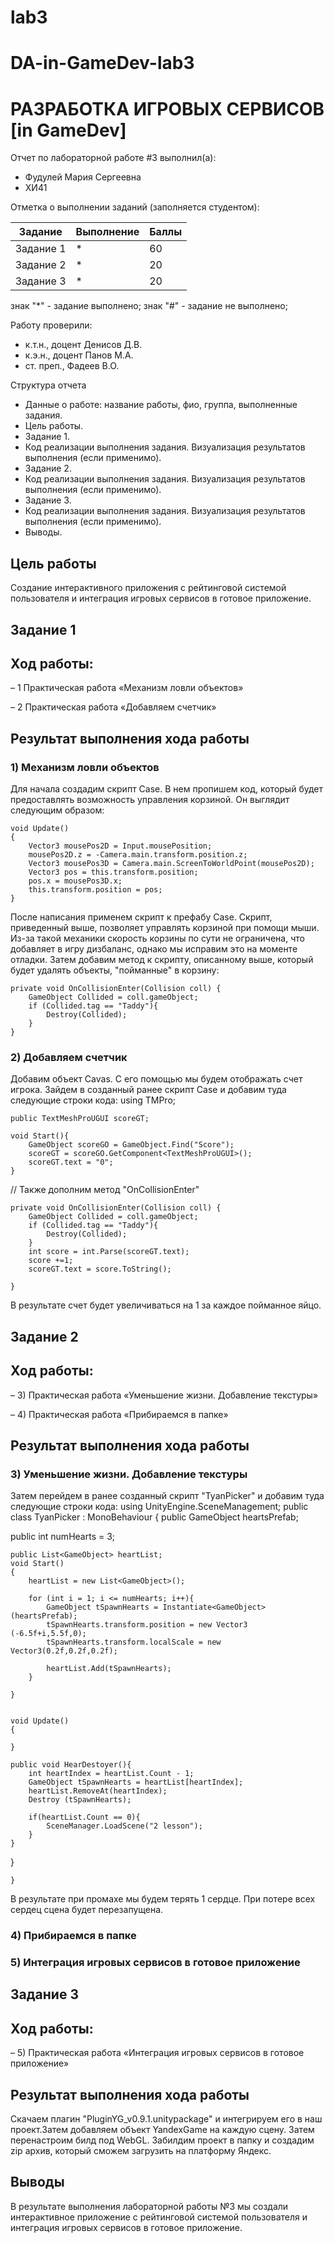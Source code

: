# lab3
# DA-in-GameDev-lab3
# РАЗРАБОТКА ИГРОВЫХ СЕРВИСОВ [in GameDev]
Отчет по лабораторной работе #3 выполнил(а):
- Фудулей Мария Сергеевна
- ХИ41

Отметка о выполнении заданий (заполняется студентом):

| Задание | Выполнение | Баллы |
| ------ | ------ | ------ |
| Задание 1 | * | 60 |
| Задание 2 | * | 20 |
| Задание 3 | * | 20 |

знак "*" - задание выполнено; знак "#" - задание не выполнено;

Работу проверили:
- к.т.н., доцент Денисов Д.В.
- к.э.н., доцент Панов М.А.
- ст. преп., Фадеев В.О.


Структура отчета

- Данные о работе: название работы, фио, группа, выполненные задания.
- Цель работы.
- Задание 1.
- Код реализации выполнения задания. Визуализация результатов выполнения (если применимо).
- Задание 2.
- Код реализации выполнения задания. Визуализация результатов выполнения (если применимо).
- Задание 3.
- Код реализации выполнения задания. Визуализация результатов выполнения (если применимо).
- Выводы.

## Цель работы
Cоздание интерактивного приложения с рейтинговой системой пользователя и интеграция игровых сервисов в готовое приложение.
## Задание 1
## Ход работы:
– 1 Практическая работа «Механизм ловли объектов»

– 2 Практическая работа «Добавляем счетчик»

## Результат выполнения хода работы
### 1) Механизм ловли объектов
Для начала создадим скрипт Case. В нем пропишем код, который будет предоставлять возможность управления корзиной. Он выглядит следующим образом:

    void Update()
    {
        Vector3 mousePos2D = Input.mousePosition;
        mousePos2D.z = -Camera.main.transform.position.z;
        Vector3 mousePos3D = Camera.main.ScreenToWorldPoint(mousePos2D);
        Vector3 pos = this.transform.position;
        pos.x = mousePos3D.x;
        this.transform.position = pos;
    }
    
После написания применем скрипт к префабу Case. Скрипт, приведенный выше, позволяет управлять корзиной при помощи мыши. Из-за такой механики скорость корзины по сути не ограничена, что добавляет в игру дизбаланс, однако мы исправим это на моменте отладки. Затем добавим метод к скрипту, описанному выше, который будет удалять объекты, "пойманные" в корзину:

    private void OnCollisionEnter(Collision coll) {
        GameObject Collided = coll.gameObject;
        if (Collided.tag == "Taddy"){
            Destroy(Collided);
        }
    }
### 2) Добавляем счетчик
Добавим объект Cavas. С его помощью мы будем отображать счет игрока. Зайдем в созданный ранее скрипт Case и добавим туда следующие строки кода:
using TMPro;

    public TextMeshProUGUI scoreGT;

    void Start(){
        GameObject scoreGO = GameObject.Find("Score");
        scoreGT = scoreGO.GetComponent<TextMeshProUGUI>();
        scoreGT.text = "0";
    }
// Также дополним метод "OnCollisionEnter"

    private void OnCollisionEnter(Collision coll) {
        GameObject Collided = coll.gameObject;
        if (Collided.tag == "Taddy"){
            Destroy(Collided);
        }
        int score = int.Parse(scoreGT.text);
        score +=1;
        scoreGT.text = score.ToString();
        
    }
В результате счет будет увеличиваться на 1 за каждое пойманное яйцо.
## Задание 2
## Ход работы:
– 3) Практическая работа «Уменьшение жизни. Добавление текстуры»

– 4) Практическая работа «Прибираемся в папке»

## Результат выполнения хода работы

### 3) Уменьшение жизни. Добавление текстуры
Затем перейдем в ранее созданный скрипт "TyanPicker" и добавим туда следующие строки кода:
using UnityEngine.SceneManagement;
public class TyanPicker : MonoBehaviour
{
   public GameObject heartsPrefab;

   public int numHearts = 3;


  
    public List<GameObject> heartList;
    void Start()
    {
        heartList = new List<GameObject>();

        for (int i = 1; i <= numHearts; i++){
            GameObject tSpawnHearts = Instantiate<GameObject>(heartsPrefab);
            tSpawnHearts.transform.position = new Vector3 (-6.5f+i,5.5f,0);
            tSpawnHearts.transform.localScale = new Vector3(0.2f,0.2f,0.2f);

            heartList.Add(tSpawnHearts);
        }
        
    }

 
    void Update()
    {
        
    }

    public void HearDestoyer(){
        int heartIndex = heartList.Count - 1;
        GameObject tSpawnHearts = heartList[heartIndex];
        heartList.RemoveAt(heartIndex);
        Destroy (tSpawnHearts);

        if(heartList.Count == 0){
            SceneManager.LoadScene("2 lesson");
        }
    }
}

  
    }
    
В результате при промахе мы будем терять 1 сердце. При потере всех сердец сцена будет перезапущена.
### 4) Прибираемся в папке

### 5) Интеграция игровых сервисов в готовое приложение


## Задание 3
## Ход работы:
– 5) Практическая работа «Интеграция игровых сервисов в готовое приложение»
## Результат выполнения хода работы
Скачаем плагин "PluginYG_v0.9.1.unitypackage" и интегрируем его в наш проект.Затем добавляем объект YandexGame на каждую сцену. Затем перенастроим билд под WebGL. Забилдим проект в папку и создадим zip архив, который сможем загрузить на платформу Яндекс.

## Выводы
В результате выполнения лабораторной работы №3 мы создали интерактивное приложение с рейтинговой системой пользователя и интеграция игровых сервисов в готовое приложение.
